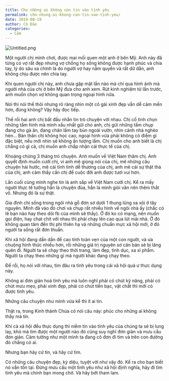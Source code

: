 ```yaml
---
title: Cho những ai không còn tin vào tình yêu
permalink: cho-nhung-ai-khong-con-tin-vao-tinh-yeu/
date: 2019-08-19
author: Cô Đào
categories:
  - Cảm
---
```


![Untitled.png](/images/6df6f7b1-4e75-4b4a-927f-88f98e61e1cb/Untitled.png)

Một người chị mình chơi, được mai mối quen một anh ở bên Mỹ. Anh này đã từng có vợ rất đẹp nhưng vợ chồng họ sống không được hạnh phúc và chia tay, lý do sâu xa chính là do người vợ hay nắm quyền và rất dữ dằn, anh không chịu được nên chia tay.

Khi quen người chị này, anh chưa gặp mặt lần nào mà chỉ qua hình ảnh mà người nhà của chị ở bên Mỹ đưa cho anh xem. Rút kinh nghiệm từ lần trước, anh muốn chọn vợ không quan trọng ngoại hình nữa.

Nói thì nói thế thôi nhưng rõ ràng nhìn một cô gái xinh đẹp vẫn dễ cảm mến hơn, đúng không? Vậy hãy đọc tiếp.

Thế rồi hai anh chị bắt đầu nhắn tin trò chuyện với nhau. Chị cố tình chọn những tấm hình mà mình xấu nhất gửi cho anh, chị gửi những tấm chụp đang cho gà ăn, đang chân lấm tay bùn ngoài vườn, nhìn cảnh nhà nghèo hèn... Bản thân chị không học cao, ngoại hình vừa phải không có điểm gì đặc biệt, nếu mới nhìn sẽ không ấn tượng lắm. Chị muốn cho anh biết là chị chẳng có gì cả, chị muốn anh chấp nhận cái thực tế của chị.

Khoảng chừng 3 tháng trò chuyện. Anh muốn về Việt Nam thăm chị. Anh quyết định muốn cưới chị, vì anh mê giọng nói của chị, mê những câu chuyện hài hước, mê cái tính tình dễ thương của chị, anh mê cái sự thật thà của chị, anh cảm thấy cần chị để cuộc đời anh được tươi vui hơn.

Lần cuối cùng mình nghe tin là anh sắp về Việt Nam cưới chị. Kể ra mấy người thực tế tưởng hẳn là chuyện đùa, hẳn là mình giỏi văn nên thêm thắt vô. Nhưng đó là sự thật.

Gia đình chị sống trong ngôi nhà gỗ đơn sơ dưới 1 thung lũng xa xôi ở tây nguyên. Mình đã vào đó chơi và chụp rất nhiều hình về ngôi nhà ấy (chắc có lẽ bạn nào hay theo dõi fb của mình sẽ thấy). Ở đó ko có mạng, nên muốn gọi điện, hay chat chit với nhau thì phải chạy lên cao qua lút mái nhà. Ở đó không quan tâm đến thị phi thiên hạ và những chuẩn mực xã hội mới, ở đó người ta sống rất đơn thuần.

Khi xã hội đang dần dần đề cao tính toàn vẹn của một con người, và ưa chuộng hình thức nhiều hơn, rồi những giá trị nguyên sơ căn bản sẽ bị lãng quên đi. Người ta sẽ chạy theo thời trang, làm đẹp, tình dục, xa xỉ phẩm. Người ta chạy theo những gì mà người khác đang chạy theo.

Để rồi, họ nói với nhau, tìm đâu ra tình yêu trong cái xã hội quá ư thực dụng này.

Không ai đơn giản hoá tình yêu mà luôn nghĩ phải có chút kỹ năng, phải có chút mưu mẹo, phải xinh đẹp, phải có chút tiền bạc, vật chất thì mới có được tình yêu.

Những câu chuyện như mình vừa kể thì ít ai tin.

Thật ra, trong Kinh thánh Chúa có nói câu này: phúc cho những ai không thấy mà tin.

Khi cả xã hội đều thực dụng thì niềm tin vào tình yêu của chúng ta sẽ bị lung lay, khó mà tìm được một người nào đó cũng suy nghĩ đơn giản và mưu cầu đơn giản. Cảm tưởng như một mình ta đang cô đơn đi tìm và trên con đường đó chẳng có ai.

Nhưng bạn hãy cứ tin, và hãy cứ tìm.

Có những câu chuyện đẹp, kỳ diệu, tuyệt vời như vậy đó. Kể ra cho bạn biết nó vẫn tồn tại. Đừng mưu cầu một tình yêu như xã hội định nghĩa, hãy đi tìm tình yêu mà chính bạn mong chờ. Và hãy bớt tham lam.
